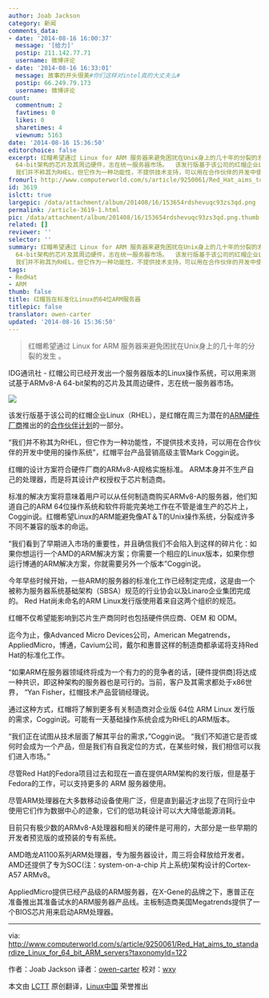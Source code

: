 ```yaml
---
author: Joab Jackson
category: 新闻
comments_data:
- date: '2014-08-16 16:00:37'
  message: '[给力]'
  postip: 211.142.77.71
  username: 微博评论
- date: '2014-08-16 16:33:01'
  message: 故事的开头很美#你们这样对intel真的大丈夫么#
  postip: 66.249.79.173
  username: 微博评论
count:
  commentnum: 2
  favtimes: 0
  likes: 0
  sharetimes: 4
  viewnum: 5163
date: '2014-08-16 15:36:50'
editorchoice: false
excerpt: 红帽希望通过 Linux for ARM 服务器来避免困扰在Unix身上的几十年的分裂的发生 。  IDG通讯社 - 红帽公司已经开发出一个服务器版本的Linux操作系统，可以用来测试基于ARMv8-A
  64-bit架构的芯片及其周边硬件，志在统一服务器市场。  该发行版基于该公司的红帽企业Linux（RHEL），是红帽在周三为潜在的ARM硬件厂商推出的的合作伙伴计划的一部分。
  我们并不称其为RHEL，但它作为一种功能性，不提供技术支持，可以用在合作伙伴的开发中使用的操作系统，红帽平台产品营销高级主管Mark Coggin说。 红帽的设计方案符合硬件厂商的ARMv8-A规格实施
fromurl: http://www.computerworld.com/s/article/9250061/Red_Hat_aims_to_standardize_Linux_for_64_bit_ARM_servers?taxonomyId=122
id: 3619
islctt: true
largepic: /data/attachment/album/201408/16/153654rdshevuqc93zs3qd.png
permalink: /article-3619-1.html
pic: /data/attachment/album/201408/16/153654rdshevuqc93zs3qd.png.thumb.jpg
related: []
reviewer: ''
selector: ''
summary: 红帽希望通过 Linux for ARM 服务器来避免困扰在Unix身上的几十年的分裂的发生 。  IDG通讯社 - 红帽公司已经开发出一个服务器版本的Linux操作系统，可以用来测试基于ARMv8-A
  64-bit架构的芯片及其周边硬件，志在统一服务器市场。  该发行版基于该公司的红帽企业Linux（RHEL），是红帽在周三为潜在的ARM硬件厂商推出的的合作伙伴计划的一部分。
  我们并不称其为RHEL，但它作为一种功能性，不提供技术支持，可以用在合作伙伴的开发中使用的操作系统，红帽平台产品营销高级主管Mark Coggin说。 红帽的设计方案符合硬件厂商的ARMv8-A规格实施
tags:
- RedHat
- ARM
thumb: false
title: 红帽旨在标准化Linux的64位ARM服务器
titlepic: false
translator: owen-carter
updated: '2014-08-16 15:36:50'
---
```



> 
> 红帽希望通过 Linux for ARM 服务器来避免困扰在Unix身上的几十年的分裂的发生 。
> 
> 
> 


IDG通讯社 - 红帽公司已经开发出一个服务器版本的Linux操作系统，可以用来测试基于ARMv8-A 64-bit架构的芯片及其周边硬件，志在统一服务器市场。


![](/data/attachment/album/201408/16/153654rdshevuqc93zs3qd.png)


该发行版基于该公司的红帽企业Linux（RHEL），是红帽在周三为潜在的[ARM硬件厂商](https://engage.redhat.com/arm-s-201407291033)推出的的[合作伙伴计划](http://connect.redhat.com/early-access-programs/red-hat-and-64-bit-arm-ecosystem)的一部分。


“我们并不称其为RHEL，但它作为一种功能性，不提供技术支持，可以用在合作伙伴的开发中使用的操作系统”，红帽平台产品营销高级主管Mark Coggin说。


红帽的设计方案符合硬件厂商的ARMv8-A规格实施标准。 ARM本身并不生产自己的处理器，而是将其设计产权授权于芯片制造商。


标准的解决方案将意味着用户可以从任何制造商购买ARMv8-A的服务器，他们知道自己的ARM 64位操作系统和软件将能完美地工作在不管是谁生产的芯片上，Coggin说。红帽希望Linux的ARM能避免像AT＆T的Unix操作系统，分裂成许多不同不兼容的版本的命运。


“我们看到了早期进入市场的重要性，并且确信我们不会陷入到这样的碎片化：如果你想运行一个AMD的ARM解决方案；你需要一个相应的Linux版本，如果你想运行博通的ARM解决方案，你就需要另外一个版本”Coggin说。


今年早些时候开始，一些ARM的服务器的标准化工作已经制定完成，这是由一个被称为服务器系统基础架构（SBSA）规范的行业协会以及Linaro企业集团完成的。 Red Hat尚未命名的ARM Linux发行版使用着来自这两个组织的规范。


红帽不仅希望能影响到芯片生产商同时也包括硬件供应商、OEM 和 ODM。


迄今为止，像Advanced Micro Devices公司，American Megatrends，AppliedMicro，博通，Cavium公司，戴尔和惠普这样的制造商都承诺将支持Red Hat的标准化工作。


“如果ARM在服务器领域终将成为一个有力的的竞争者的话，[硬件提供商]将达成一种共识，即这种架构的服务器也是可行的。当前，客户及其需求都处于x86世界， “Yan Fisher，红帽技术产品营销经理说。


通过这种方式，红帽将了解到更多有关制造商对企业版 64位 ARM Linux 发行版的需求，Coggin说。可能有一天基础操作系统会成为RHEL的ARM版本。


“我们正在试图从技术层面了解其平台的需求，”Coggin说。 “我们不知道它是否或何时会成为一个产品，但是我们有自我定位的方式，在某些时候，我们相信可以我们进入市场。”


尽管Red Hat的Fedora项目过去和现在一直在提供ARM架构的发行版，但是基于Fedora的工作，可以支持更多的 ARM 服务器使用。


尽管ARM处理器在大多数移动设备使用广泛，但是直到最近才出现了在同行业中使用它们作为数据中心的迹象，它们的低功耗设计可以大大降低能源消耗。


目前只有极少数的ARMv8-A处理器和相关的硬件是可用的，大部分是一些早期的开发者预览版的或预装的专有系统。


AMD皓龙A1100系列ARM处理器，专为服务器设计，周三将会释放给开发者。 AMD还提供了专为SOC(注：system-on-a-chip 片上系统)架构设计的Cortex-A57 ARMv8。


AppliedMicro提供已经产品级的ARM服务器，在X-Gene的品牌之下，惠普正在准备推出其准备试水的ARM服务器产品线。主板制造商美国Megatrends提供了一个BIOS芯片用来启动ARM处理器。




---


via: <http://www.computerworld.com/s/article/9250061/Red_Hat_aims_to_standardize_Linux_for_64_bit_ARM_servers?taxonomyId=122>


作者：Joab Jackson 译者：[owen-carter](https://github.com/owen-carter) 校对：[wxy](https://github.com/wxy)


本文由 [LCTT](https://github.com/LCTT/TranslateProject) 原创翻译，[Linux中国](http://linux.cn/) 荣誉推出